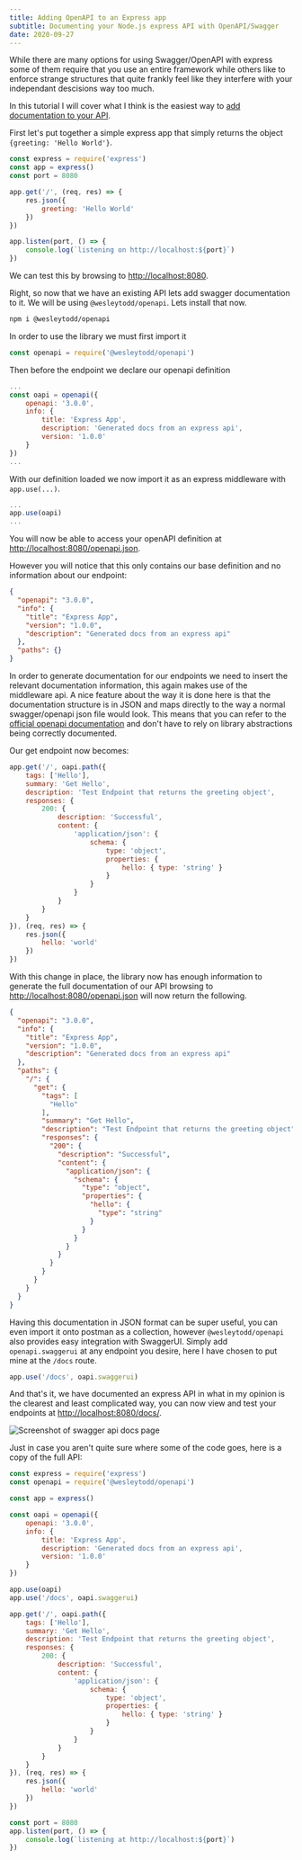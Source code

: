 ```yaml
---
title: Adding OpenAPI to an Express app
subtitle: Documenting your Node.js express API with OpenAPI/Swagger
date: 2020-09-27
---
```


While there are many options for using Swagger/OpenAPI with express some of them require that you use an entire framework while others like to enforce strange structures that quite frankly feel like they interfere with your independant descisions way too much.

In this tutorial I will cover what I think is the easiest way to [add documentation to your API](https://dvisagie.com/post/open-api/).

First let's put together a simple express app that simply returns the object `{greeting: 'Hello World'}`. 

```jsx
const express = require('express')
const app = express()
const port = 8080

app.get('/', (req, res) => {
    res.json({
        greeting: 'Hello World'
    })
})

app.listen(port, () => {
    console.log(`listening on http://localhost:${port}`)
})
```

We can test this by browsing to [http://localhost:8080](http://localhost:8080).

Right, so now that we have an existing API lets add swagger documentation to it. We will be using `@wesleytodd/openapi`. Lets install that now.

```bash
npm i @wesleytodd/openapi
```

In order to use the library we must first import it

```js
const openapi = require('@wesleytodd/openapi')
```

Then before the endpoint we declare our openapi definition

```js
...
const oapi = openapi({
    openapi: '3.0.0',
    info: {
        title: 'Express App',
        description: 'Generated docs from an express api',
        version: '1.0.0'
    }
})
...
```

With our definition loaded we now import it as an express middleware with `app.use(...)`.

```js
...
app.use(oapi)
...
```

You will now be able to access your openAPI definition at [http://localhost:8080/openapi.json](http://localhost:8080/openapi.json).

However you will notice that this only contains our base definition and no information about our endpoint:

```json
{
  "openapi": "3.0.0",
  "info": {
    "title": "Express App",
    "version": "1.0.0",
    "description": "Generated docs from an express api"
  },
  "paths": {}
}
```

In order to generate documentation for our endpoints we need to insert the relevant documentation information, this again makes use of the middleware api. A nice feature about the way it is done here is that the documentation structure is in JSON and maps directly to the way a normal swagger/openapi json file would look. This means that you can refer to the [official openapi documentation](https://swagger.io/specification/) and don't have to rely on library abstractions being correctly documented.

Our get endpoint now becomes:

```js
app.get('/', oapi.path({
    tags: ['Hello'],
    summary: 'Get Hello',
    description: 'Test Endpoint that returns the greeting object',
    responses: {
        200: {
            description: 'Successful',
            content: {
                'application/json': {
                    schema: {
                        type: 'object',
                        properties: {
                            hello: { type: 'string' }
                        }
                    }
                }
            }
        }
    }
}), (req, res) => {
    res.json({
        hello: 'world'
    })
})
```

With this change in place, the library now has enough information to generate the full documentation of our API browsing to [http://localhost:8080/openapi.json](http://localhost:8080/openapi.json) will now return the following.

```json
{
  "openapi": "3.0.0",
  "info": {
    "title": "Express App",
    "version": "1.0.0",
    "description": "Generated docs from an express api"
  },
  "paths": {
    "/": {
      "get": {
        "tags": [
          "Hello"
        ],
        "summary": "Get Hello",
        "description": "Test Endpoint that returns the greeting object",
        "responses": {
          "200": {
            "description": "Successful",
            "content": {
              "application/json": {
                "schema": {
                  "type": "object",
                  "properties": {
                    "hello": {
                      "type": "string"
                    }
                  }
                }
              }
            }
          }
        }
      }
    }
  }
}
```

Having this documentation in JSON format can be super useful, you can even import it onto postman as a collection, however `@wesleytodd/openapi` also provides easy integration with SwaggerUI. Simply add `openapi.swaggerui` at any endpoint you desire, here I have chosen to put mine at the `/docs` route.

```js
app.use('/docs', oapi.swaggerui)
```

And that's it, we have documented an express API in what in my opinion is the clearest and least complicated way, you can now view and test your endpoints at [http://localhost:8080/docs/](http://localhost:8080/docs/).

![Screenshot of swagger api docs page](screen1.png)

Just in case you aren't quite sure where some of the code goes, here is a copy of the full API:

```js
const express = require('express')
const openapi = require('@wesleytodd/openapi')

const app = express()

const oapi = openapi({
    openapi: '3.0.0',
    info: {
        title: 'Express App',
        description: 'Generated docs from an express api',
        version: '1.0.0'
    }
})

app.use(oapi)
app.use('/docs', oapi.swaggerui)

app.get('/', oapi.path({
    tags: ['Hello'],
    summary: 'Get Hello',
    description: 'Test Endpoint that returns the greeting object',
    responses: {
        200: {
            description: 'Successful',
            content: {
                'application/json': {
                    schema: {
                        type: 'object',
                        properties: {
                            hello: { type: 'string' }
                        }
                    }
                }
            }
        }
    }
}), (req, res) => {
    res.json({
        hello: 'world'
    })
})

const port = 8080
app.listen(port, () => {
    console.log(`listening at http://localhost:${port}`)
})
```
